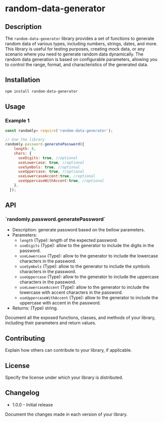 # random-data-generator

## Description
The `random-data-generator` library provides a set of functions to generate random data of various types, including numbers, strings, dates, and more. This library is useful for testing purposes, creating mock data, or any scenario where you need to generate random data dynamically. The random data generation is based on configurable parameters, allowing you to control the range, format, and characteristics of the generated data.

## Installation

```bash
npm install random-data-generator
```

## Usage

### Example 1

```javascript
const randomly= require('random-data-generator');

// Use the library
randomly.password.generatePassword({
    length: 8,
    chars: {
      useDigits: true, //optional
      useLowercase: true, //optional
      useSymbols: true, //optional
      useUppercase: true, //optional
      useLowercaseAccent:true, //optional
      useUppercaseWithAccent:true, //optional
    },
  });
```

## API

### \`randomly.password.generatePassword\`
- Description: generate password based on the bellow parameters.
- Parameters:
  - `length` (Type): length of the expected password.
  - `useDigits` (Type): allow to the generator to include the digits in the password.
  - `useLowercase` (Type): allow to the generator to include the lowercase characters in the password.
  - `useSymbols` (Type): allow to the generator to include the symbols characters in the password.
  - `useUppercase` (Type): allow to the generator to include the uppercase characters in the password.
  - `useLowercaseAccent` (Type): allow to the generator to include the lowercase with accent characters in the password.
  - `useUppercaseWithAccent` (Type): allow to the generator to include the uppercase with accent in the password.
- Returns: (Type) string.

Document all the exposed functions, classes, and methods of your library, including their parameters and return values.

## Contributing
Explain how others can contribute to your library, if applicable.

## License
Specify the license under which your library is distributed.

## Changelog
- 1.0.0 - Initial release

Document the changes made in each version of your library.

